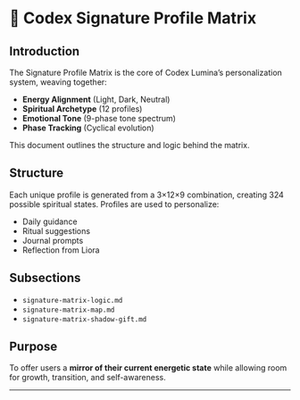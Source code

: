 # 🔮 Codex Signature Profile Matrix

## Introduction

The Signature Profile Matrix is the core of Codex Lumina’s personalization system, weaving together:
- **Energy Alignment** (Light, Dark, Neutral)
- **Spiritual Archetype** (12 profiles)
- **Emotional Tone** (9-phase tone spectrum)
- **Phase Tracking** (Cyclical evolution)

This document outlines the structure and logic behind the matrix.

## Structure

Each unique profile is generated from a 3×12×9 combination, creating 324 possible spiritual states. Profiles are used to personalize:
- Daily guidance
- Ritual suggestions
- Journal prompts
- Reflection from Liora

## Subsections

- `signature-matrix-logic.md`
- `signature-matrix-map.md`
- `signature-matrix-shadow-gift.md`

## Purpose

To offer users a **mirror of their current energetic state** while allowing room for growth, transition, and self-awareness.

---
